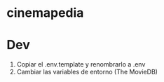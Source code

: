 # cinemapedia

# Dev

1. Copiar el .env.template y renombrarlo a .env
2. Cambiar las variables de entorno (The MovieDB)
